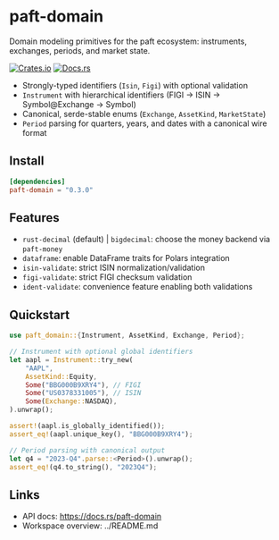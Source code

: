 paft-domain
===========

Domain modeling primitives for the paft ecosystem: instruments, exchanges, periods, and market state.

[![Crates.io](https://img.shields.io/crates/v/paft-domain)](https://crates.io/crates/paft-domain)
[![Docs.rs](https://docs.rs/paft-domain/badge.svg)](https://docs.rs/paft-domain)

- Strongly-typed identifiers (`Isin`, `Figi`) with optional validation
- `Instrument` with hierarchical identifiers (FIGI → ISIN → Symbol@Exchange → Symbol)
- Canonical, serde-stable enums (`Exchange`, `AssetKind`, `MarketState`)
- `Period` parsing for quarters, years, and dates with a canonical wire format

Install
-------

```toml
[dependencies]
paft-domain = "0.3.0"
```

Features
--------

- `rust-decimal` (default) | `bigdecimal`: choose the money backend via `paft-money`
- `dataframe`: enable DataFrame traits for Polars integration
- `isin-validate`: strict ISIN normalization/validation
- `figi-validate`: strict FIGI checksum validation
- `ident-validate`: convenience feature enabling both validations

Quickstart
----------

```rust
use paft_domain::{Instrument, AssetKind, Exchange, Period};

// Instrument with optional global identifiers
let aapl = Instrument::try_new(
    "AAPL",
    AssetKind::Equity,
    Some("BBG000B9XRY4"), // FIGI
    Some("US0378331005"), // ISIN
    Some(Exchange::NASDAQ),
).unwrap();

assert!(aapl.is_globally_identified());
assert_eq!(aapl.unique_key(), "BBG000B9XRY4");

// Period parsing with canonical output
let q4 = "2023-Q4".parse::<Period>().unwrap();
assert_eq!(q4.to_string(), "2023Q4");
```

Links
-----

- API docs: https://docs.rs/paft-domain
- Workspace overview: ../README.md
